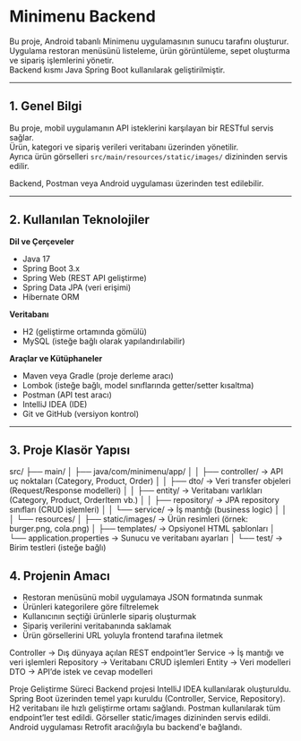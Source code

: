 # Minimenu Backend

Bu proje, Android tabanlı Minimenu uygulamasının sunucu tarafını oluşturur.  
Uygulama restoran menüsünü listeleme, ürün görüntüleme, sepet oluşturma ve sipariş işlemlerini yönetir.  
Backend kısmı Java Spring Boot kullanılarak geliştirilmiştir.

---

## 1. Genel Bilgi

Bu proje, mobil uygulamanın API isteklerini karşılayan bir RESTful servis sağlar.  
Ürün, kategori ve sipariş verileri veritabanı üzerinden yönetilir.  
Ayrıca ürün görselleri `src/main/resources/static/images/` dizininden servis edilir.

Backend, Postman veya Android uygulaması üzerinden test edilebilir.

---

## 2. Kullanılan Teknolojiler

**Dil ve Çerçeveler**
- Java 17
- Spring Boot 3.x
- Spring Web (REST API geliştirme)
- Spring Data JPA (veri erişimi)
- Hibernate ORM

**Veritabanı**
- H2 (geliştirme ortamında gömülü)
- MySQL (isteğe bağlı olarak yapılandırılabilir)

**Araçlar ve Kütüphaneler**
- Maven veya Gradle (proje derleme aracı)
- Lombok (isteğe bağlı, model sınıflarında getter/setter kısaltma)
- Postman (API test aracı)
- IntelliJ IDEA (IDE)
- Git ve GitHub (versiyon kontrol)

---

## 3. Proje Klasör Yapısı
src/
├── main/
│ ├── java/com/minimenu/app/
│ │ ├── controller/ -> API uç noktaları (Category, Product, Order)
│ │ ├── dto/ -> Veri transfer objeleri (Request/Response modelleri)
│ │ ├── entity/ -> Veritabanı varlıkları (Category, Product, OrderItem vb.)
│ │ ├── repository/ -> JPA repository sınıfları (CRUD işlemleri)
│ │ └── service/ -> İş mantığı (business logic)
│ │
│ └── resources/
│ ├── static/images/ -> Ürün resimleri (örnek: burger.png, cola.png)
│ ├── templates/ -> Opsiyonel HTML şablonları
│ └── application.properties -> Sunucu ve veritabanı ayarları
│
└── test/ -> Birim testleri (isteğe bağlı)

## 4. Projenin Amacı

- Restoran menüsünü mobil uygulamaya JSON formatında sunmak
- Ürünleri kategorilere göre filtrelemek
- Kullanıcının seçtiği ürünlerle sipariş oluşturmak
- Sipariş verilerini veritabanında saklamak
- Ürün görsellerini URL yoluyla frontend tarafına iletmek


Controller → Dış dünyaya açılan REST endpoint’ler
Service → İş mantığı ve veri işlemleri
Repository → Veritabanı CRUD işlemleri
Entity → Veri modelleri
DTO → API’de istek ve cevap modelleri

Proje Geliştirme Süreci
Backend projesi IntelliJ IDEA kullanılarak oluşturuldu.
Spring Boot üzerinden temel yapı kuruldu (Controller, Service, Repository).
H2 veritabanı ile hızlı geliştirme ortamı sağlandı.
Postman kullanılarak tüm endpoint’ler test edildi.
Görseller static/images dizininden servis edildi.
Android uygulaması Retrofit aracılığıyla bu backend'e bağlandı.

